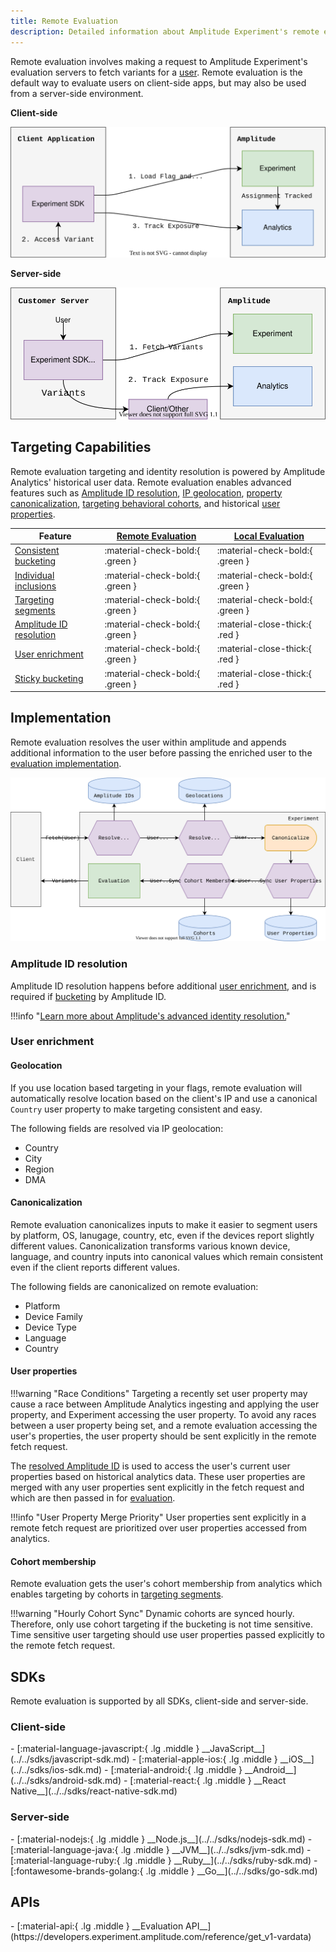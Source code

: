 ```yaml
---
title: Remote Evaluation
description: Detailed information about Amplitude Experiment's remote evaluation architecture, limitations, and tradeoffs.
---
```


Remote evaluation involves making a request to Amplitude Experiment's evaluation servers to fetch variants for a [user](../data-model.md#users). Remote evaluation is the default way to evaluate users on client-side apps, but may also be used from a server-side environment.

**Client-side**

![Client-side experimentation diagram.](../../../assets/images/experiment/client-side-overview.drawio.svg)

**Server-side**

![Server-side remote evaluation experimentation diagram.](../../../assets/images/experiment/server-side-remote-overview.drawio.svg)

## Targeting Capabilities

Remote evaluation targeting and identity resolution is powered by Amplitude Analytics' historical user data. Remote evaluation enables advanced features such as [Amplitude ID resolution](#amplitude-id-resolution), [IP geolocation](#geolocation), [property canonicalization](#canonicalization), [targeting behavioral cohorts](#cohort-membership), and historical [user properties](#user-properties).

| <div class='big-column'>Feature</div> | [Remote Evaluation](./remote-evaluation.md) | [Local Evaluation](./local-evaluation.md) |
| --- | --- | --- |
| [Consistent bucketing](./implementation.md#consistent-bucketing) | :material-check-bold:{ .green } | :material-check-bold:{ .green } |
| [Individual inclusions](./implementation.md#individual-inclusions) | :material-check-bold:{ .green } | :material-check-bold:{ .green } |
| [Targeting segments](./implementation.md#targeting-segments) | :material-check-bold:{ .green } | :material-check-bold:{ .green } |
| [Amplitude ID resolution](./remote-evaluation.md#amplitude-id-resolution) | :material-check-bold:{ .green } | :material-close-thick:{ .red } |
| [User enrichment](./remote-evaluation.md#user-enrichment) | :material-check-bold:{ .green } | :material-close-thick:{ .red } |
| [Sticky bucketing](./implementation.md#sticky-bucketing) | :material-check-bold:{ .green } | :material-close-thick:{ .red } |

## Implementation

Remote evaluation resolves the user within amplitude and appends additional information to the user before passing the enriched user to the [evaluation implementation](./implementation.md).

![Diagram of remote evaluation, specifically amplitude ID resolution and user enrichment](../../../assets/images/experiment/remote-evaluation.drawio.svg)

### Amplitude ID resolution

Amplitude ID resolution happens before additional [user enrichment](#user-enrichment), and is required if [bucketing](implementation.md#consistent-bucketing) by Amplitude ID.

!!!info "[Learn more about Amplitude's advanced identity resolution.](https://help.amplitude.com/hc/en-us/articles/115003135607)"

### User enrichment

#### Geolocation

If you use location based targeting in your flags, remote evaluation will automatically resolve location based on the client's IP and use a canonical `Country` user property to make targeting consistent and easy.

The following fields are resolved via IP geolocation:

* Country
* City
* Region
* DMA

#### Canonicalization

Remote evaluation canonicalizes inputs to make it easier to segment users by platform, OS, lanugage, country, etc, even if the devices report slightly different values. Canonicalization transforms various known device, language, and country inputs into canonical values which remain consistent even if the client reports different values.

The following fields are canonicalized on remote evaluation:

* Platform
* Device Family
* Device Type
* Language
* Country

#### User properties

!!!warning "Race Conditions"
    Targeting a recently set user property may cause a race between Amplitude Analytics ingesting and applying the user property, and Experiment accessing the user property. To avoid any races between a user property being set, and a remote evaluation accessing the user's properties, the user property should be sent explicitly in the remote fetch request.

 The [resolved Amplitude ID](#amplitude-id-resolution) is used to access the user's current user properties based on historical analytics data. These user properties are merged with any user properties sent explicitly in the fetch request and which are then passed in for [evaluation](./implementation.md).

!!!info "User Property Merge Priority"
    User properties sent explicitly in a remote fetch request are prioritized over user properties accessed from analytics.

#### Cohort membership

Remote evaluation gets the user's cohort membership from analytics which enables targeting by cohorts in [targeting segments](./implementation.md#targeting-segments).

!!!warning "Hourly Cohort Sync"
    Dynamic cohorts are synced hourly. Therefore, only use cohort targeting if the bucketing is not time sensitive. Time sensitive user targeting should use user properties passed explicitly to the remote fetch request.

## SDKs

Remote evaluation is supported by all SDKs, client-side and server-side.

### Client-side

<div class="grid cards" markdown>
-   [:material-language-javascript:{ .lg .middle } __JavaScript__](../../sdks/javascript-sdk.md)
-   [:material-apple-ios:{ .lg .middle } __iOS__](../../sdks/ios-sdk.md)
-   [:material-android:{ .lg .middle } __Android__](../../sdks/android-sdk.md)
-   [:material-react:{ .lg .middle } __React Native__](../../sdks/react-native-sdk.md)
</div>

### Server-side

<div class="grid cards" markdown>
-   [:material-nodejs:{ .lg .middle } __Node.js__](../../sdks/nodejs-sdk.md)
-   [:material-language-java:{ .lg .middle } __JVM__](../../sdks/jvm-sdk.md)
-   [:material-language-ruby:{ .lg .middle } __Ruby__](../../sdks/ruby-sdk.md)
-   [:fontawesome-brands-golang:{ .lg .middle } __Go__](../../sdks/go-sdk.md)
</div>

## APIs

<div class="grid cards" markdown>
-   [:material-api:{ .lg .middle } __Evaluation API__](https://developers.experiment.amplitude.com/reference/get_v1-vardata)
</div>